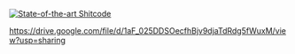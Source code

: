 [![State-of-the-art Shitcode](https://img.shields.io/static/v1?label=State-of-the-art&message=Shitcode&color=7B5804)](https://github.com/trekhleb/state-of-the-art-shitcode)

https://drive.google.com/file/d/1aF_025DDSOecfhBjv9djaTdRdg5fWuxM/view?usp=sharing
